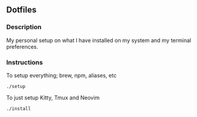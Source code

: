 ## Dotfiles

### Description

My personal setup on what I have installed on my system and my terminal preferences. 

### Instructions

To setup everything; brew, npm, aliases, etc

```shell
./setup
```

To just setup Kitty, Tmux and Neovim

```shell
./install
```
